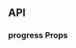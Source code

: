 ## API

### progress Props

<field-table :data="progressProps"/>

<script setup>
import { ref } from 'vue';

const progressProps = ref([
  {
    name: 'type',
    desc: '进度条的类型',
    type: '\'line\' | \'circle\'',
    value: '\'line\'',
  },
  {
    name: 'size',
    desc: '进度条的大小',
    type: '\'mini\' | \'small\' | \'medium\' | \'large\'',
    value: '\'medium\'',
  },
  {
    name: 'percent',
    desc: '进度条当前的百分比',
    type: 'number',
    value: '0',
  },
  {
    name: 'steps',
    desc: '开启步骤条模式，并设置步骤数',
    type: 'number',
    value: '0',
  },
  {
    name: 'animation',
    desc: '是否开启过渡动画',
    type: 'boolean',
    value: 'false',
  },
  {
    name: 'stroke-width',
    desc: '进度条的线宽',
    type: 'number',
    value: '-',
  },
  {
    name: 'width',
    desc: '进度条的长度',
    type: 'number|string',
    value: '-',
  },
  {
    name: 'color',
    desc: '进度条的颜色',
    type: 'string|object',
    value: '-',
  },
  {
    name: 'track-color',
    desc: '进度条的轨道颜色',
    type: 'string',
    value: '-',
  },
  {
    name: 'show-text',
    desc: '是否显示文字',
    type: 'boolean',
    value: 'true',
  },
  {
    name: 'status',
    desc: '进度条状态',
    type: '\'normal\' | \'success\' | \'warning\' | \'danger\'',
    value: '-',
  },
]);
</script>

